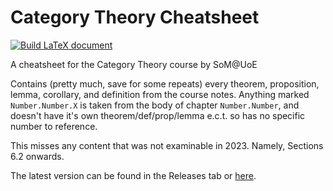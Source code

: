 # Category Theory Cheatsheet

[![Build LaTeX document](https://github.com/christopherwilson/cat-cheatsheet/actions/workflows/blank.yml/badge.svg)](https://github.com/christopherwilson/cat-cheatsheet/actions/workflows/blank.yml)

A cheatsheet for the Category Theory course by SoM@UoE

Contains (pretty much, save for some repeats) every theorem, proposition, lemma, corollary, and definition from the course notes. Anything marked `Number.Number.X` is taken from the body of chapter `Number.Number`, and doesn't have it's own theorem/def/prop/lemma e.c.t. so has no specific number to reference.

This misses any content that was not examinable in 2023. Namely, Sections 6.2 onwards.

The latest version can be found in the Releases tab or [here](https://github.com/christopherwilson/cat-cheatsheet/releases/download/latest/main.pdf).
